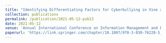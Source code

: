 ```yaml
---
title: "Identifying Differentiating Factors for Cyberbullying in Vine and Instagram."
collection: publications
permalink: /publication/2021-05-12-pub13
date: 2021-05-12
venue: 'Annual International Conference on Information Management and Big Data, SIMBig 2020'
paperurl: 'https://link.springer.com/chapter/10.1007/978-3-030-76228-5_25'
---
```

